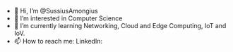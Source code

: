 - 👋 Hi, I’m @SussiusAmongius
- 👀 I’m interested in Computer Science
- 🌱 I’m currently learning Networking, Cloud and Edge Computing, IoT and IoV.
- 📫 How to reach me:
        LinkedIn:  

<!---
SussiusAmongius/SussiusAmongius is a ✨ special ✨ repository because its `README.md` (this file) appears on your GitHub profile.
You can click the Preview link to take a look at your changes.
--->
